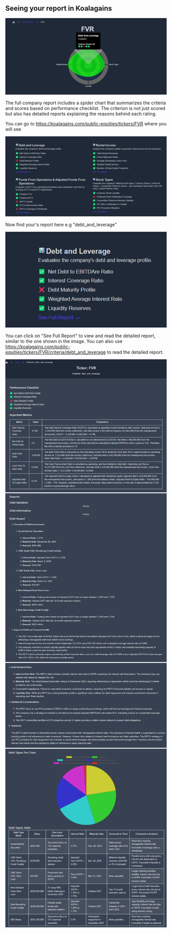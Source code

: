 ## Seeing your report in Koalagains

![Spider chart](./images/criteira_and_report/spider-chart.png)

The full company report includes a spider chart that summarizes the criteria and scores based on performance checklist. The criterion is not just scored but also has detailed reports explaining the reasons behind each rating.

You can go to https://koalagains.com/public-equities/tickers/FVR where you will see

![All reports](./images/criteira_and_report/all-reports.png)

Now find your's report here e.g "debt_and_leverage"

![Single report](./images/criteira_and_report/single-report.png)

You can click on "See Full Report" to view and read the detailed report, similar to the one shown in the image. You can also use https://koalagains.com/public-equities/tickers/FVR/criteria/debt_and_leverage to read the detailed report.

![Report](./images/criteira_and_report/report-example.png)
![Report](./images/criteira_and_report/report-example2.png)
![Report](./images/criteira_and_report/report-example3.png)
![Report](./images/criteira_and_report/report-example4.png)
